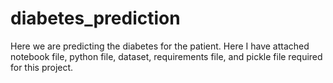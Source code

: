 # diabetes_prediction
Here we are predicting the diabetes for the patient.
Here I have attached notebook file, python file, dataset, requirements file, and pickle file required for this project.
